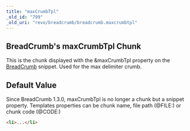 ```yaml
---
title: "maxCrumbTpl"
_old_id: "799"
_old_uri: "revo/breadcrumb/breadcrumb.maxcrumbtpl"
---
```


## BreadCrumb's maxCrumbTpl Chunk

This is the chunk displayed with the &maxCrumbTpl property on the [BreadCrumb](extras/breadcrumb "BreadCrumb") snippet. Used for the max delimiter crumb.

## Default Value

Since BreadCrumb 1.3.0, maxCrumbTpl is no longer a chunk but a snippet property. 
 Templates properties can be chunk name, file path (@FILE:) or chunk code (@CODE:)

 ``` html 
<li>...</li>
```
